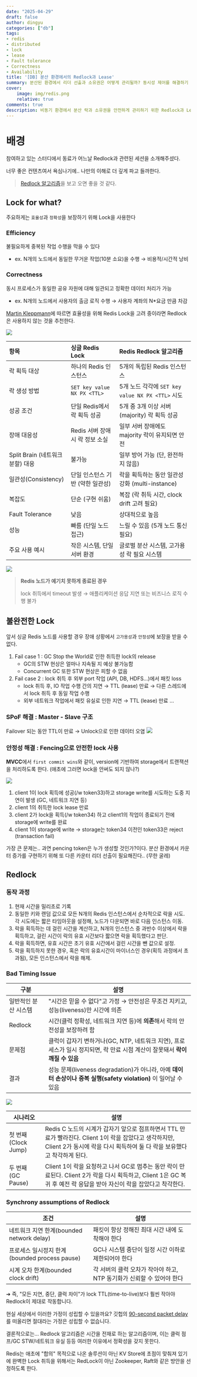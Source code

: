 ```yaml
---
date: "2025-04-29"
draft: false
author: dingyu
categories: ["db"]
tags:
- redis
- distributed
- lock
- lease
- Fault tolerance
- Correctness
- Availability
title: '[DB] 분산 환경에서의 Redlock과 Lease'
summary: 분산된 환경에서 리더 선출과 소유권은 어떻게 관리될까? 동시성 제어를 해결하기 위한 두가지 방안을 소개한다
cover:
    image: img/redis.png
    relative: true
comments: true
description: 비동기 환경에서 분산 락과 소유권을 안전하게 관리하기 위한 Redlock과 Lease 메커니즘을 깊이 있게 탐구합니다.
---
```


# 배경
참여하고 있는 스터디에서 동료가 어느날 Redlock과 관련된 세션을 소개해주셨다. 

너무 좋은 컨텐츠여서 욕심나기에.. 나만의 이해로 더 깊게 파고 들까한다.
> [Redlock 알고리즘](https://chaewonkong.github.io/posts/2025-03-13-dist-lock-with-redis/)을 보고 오면 좋을 것 같다. 


## Lock for what?
주요하게는 `효율성`과 `정확성`을 보장하기 위해 Lock을 사용한다

### Efficiency
불필요하게 중복된 작업 수행을 막을 수 있다
- ex. N개의 노드에서 동일한 무거운 작업(10분 소요)을 수행 → 비용적/시간적 낭비

### Correctness
동시 프로세스가 동일한 공유 자원에 대해 일관되고 정확한 데이터 처리가 가능
- ex. N개의 노드에서 사용자의 출금 로직 수행 → 사용자 계좌의 N*요금 만큼 차감

[Martin Kleppmann](https://martin.kleppmann.com/2016/02/08/how-to-do-distributed-locking.html)에 따르면 효율성을 위해 Redis Lock을 고려 중이라면 Redlock은 사용하지 않는 것을 추천한다.

![](redilock.png)

| 항목 | 싱글 Redis Lock | Redis Redlock 알고리즘 |
|:---|:---|:---|
| 락 획득 대상 | 하나의 Redis 인스턴스 | 5개의 독립된 Redis 인스턴스 |
| 락 생성 방법 | `SET key value NX PX <TTL>` | 5개 노드 각각에 `SET key value NX PX <TTL>` 시도 |
| 성공 조건 | 단일 Redis에서 락 획득 성공 | 5개 중 3개 이상 서버(majority) 락 획득 성공 |
| 장애 대응성 | Redis 서버 장애 시 락 정보 소실 | 일부 서버 장애에도 majority 락이 유지되면 안전 |
| Split Brain (네트워크 분할) 대응 | 불가능 | 일부 방어 가능 (단, 완전하지 않음) |
| 일관성(Consistency) | 단일 인스턴스 기반 (약한 일관성) | 락을 획득하는 동안 일관성 강화 (multi-instance) |
| 복잡도 | 단순 (구현 쉬움) | 복잡 (락 취득 시간, clock drift 고려 필요) |
| Fault Tolerance | 낮음 | 상대적으로 높음 |
| 성능 | 빠름 (단일 노드 접근) | 느릴 수 있음 (5개 노드 통신 필요) |
| 주요 사용 예시 | 작은 시스템, 단일 서버 환경 | 글로벌 분산 시스템, 고가용성 락 필요 시스템 |

![](spof.png)
> **Redis 노드가 예기치 못하게 종료된 경우**
>
> lock 취득에서 timeout 발생 → 애플리케이션 응답 지연 또는 비즈니스 로직 수행 불가

## 불완전한 Lock
앞서 싱글 Redis 노드를 사용할 경우 장애 상황에서 `고가용성`과 `안정성`에 보장을 받을 수 없다.

1. Fail case 1 : GC Stop the World로 인한 취득한 lock의 release
    - GC의 STW 현상은 얼마나 지속될 지 예상 불가능함
    - Concurrent GC 또한 STW 현상은 피할 수 없음
2. Fail case 2 : lock 취득 후 외부 port 작업 (API, DB, HDFS...)에서 패킷 loss
    - lock 취득 후, IO 작업 수행 간의 지연 → TTL (lease) 만료 → 다른 스레드에서 lock 취득 후 동일 작업 수행
    - 외부 네트워크 작업에서 패킷 유실로 인한 지연 → TTL (lease) 만료 ...


### SPoF 해결 : Master - Slave 구조
Failover 되는 동안 TTL이 만료 → Unlock으로 인한 데이터 오염
![](image-1.png)

### 안정성 해결 : Fencing으로 안전한 lock 사용
**MVCC**에서 `first commit wins`와 같이, version에 기반하여 storage에서 트랜잭션을 처리하도록 한다. (애초에 그러면 lock을 안써도 되지 않나?)

![](image.png)
1. client 1이 lock 획득에 성공(/w token33)하고 storage write를 시도하는 도중 지연이 발생 (GC, 네트워크 지연 등)
2. client 1의 취득한 lock lease 만료
3. client 2가 lock을 획득(/w token34) 하고 client1의 작업이 종료되기 전에 storage에 write를 완료
4. client 1이 storage에 write → storage는 token34 이전인 token33은 reject (transaction fail)

가장 큰 문제는.. 과연 pencing token은 누가 생성할 것인가?이다. 분산 환경에서 카운터 증가를 구현하기 위해 또 다른 카운터 리더 선출이 필요해진다.. (무한 굴레)

## Redlock
### 동작 과정
1. 현재 시간을 밀리초로 기록
2. 동일한 키와 랜덤 값으로 모든 N개의 Redis 인스턴스에서 순차적으로 락을 시도. 각 시도에는 짧은 타임아웃을 설정해, 노드가 다운되면 바로 다음 인스턴스 이동.
3. 락을 획득하는 데 걸린 시간을 계산하고, N개의 인스턴스 중 과반수 이상에서 락을 획득하고, 걸린 시간이 락의 유효 시간보다 짧으면 락을 획득했다고 판단.
4. 락을 획득하면, 유효 시간은 초기 유효 시간에서 걸린 시간을 뺀 값으로 설정.
5. 락을 획득하지 못한 경우, 혹은 락의 유효시간이 마이너스인 경우(획득 과정에서 초과됨), 모든 인스턴스에서 락을 해제.

### Bad Timing Issue
| 구분                | 설명                                                                                                                  |
| ----------------- | ------------------------------------------------------------------------------------------------------------------- |
| 일반적인 분산 시스템       | "시간은 믿을 수 없다"고 가정 → 안전성은 무조건 지키고, 성능(liveness)만 시간에 의존                                                              |
| Redlock           | 시간(클럭 정확성, 네트워크 지연 등)에 **의존**해서 락의 안전성을 보장하려 함                                                                      |
| 문제점               | 클럭이 갑자기 변하거나(GC, NTP, 네트워크 지연), 프로세스가 일시 정지되면, 락 만료 시점 계산이 잘못돼서 **락이 깨질 수 있음**                                      |
| 결과                | 성능 문제(liveness degradation)가 아니라, 아예 **데이터 손상이나 중복 실행(safety violation)** 이 일어날 수 있음                                |

![](image-2.png)

| 시나리오              | 설명                                                                                                                  |
| ----------------- | ------------------------------------------------------------------------------------------------------------------- |
| 첫 번째 (Clock Jump) | Redis C 노드의 시계가 갑자기 앞으로 점프하면서 TTL 만료가 빨라진다. Client 1이 락을 잡았다고 생각하지만, Client 2가 동시에 락을 다시 획득하여 둘 다 락을 보유했다고 착각하게 된다. |
| 두 번째 (GC Pause)   | Client 1이 락을 요청하고 나서 GC로 멈추는 동안 락이 만료된다. Client 2가 락을 다시 획득하고, Client 1은 GC 복귀 후 예전 락 응답을 받아 자신이 락을 잡았다고 착각한다.      |

### Synchrony assumptions of Redlock
| 조건                                  | 설명                                                                                                                  |
| ----------------------------------- | ------------------------------------------------------------------------------------------------------------------- |
| 네트워크 지연 한계(bounded network delay)   | 패킷이 항상 정해진 최대 시간 내에 도착해야 한다                                                                                         |
| 프로세스 일시정지 한계(bounded process pause) | GC나 시스템 중단이 일정 시간 이하로 제한되어야 한다                                                                                      |
| 시계 오차 한계(bounded clock drift)       | 각 서버의 클럭 오차가 작아야 하고, NTP 동기화가 신뢰할 수 있어야 한다                                                                          |

➔ 즉, "모든 지연, 중단, 클럭 차이"가 lock TTL(time-to-live)보다 훨씬 작아야 Redlock이 제대로 작동합니다.

현실 세상에서 이러한 가정이 성립할 수 있을까요? 깃헙의 [90-second packet delay](https://github.blog/news-insights/the-library/downtime-last-saturday/)를 떠올리면 절대라는 가정은 성립할 수 없습니다.

결론적으로는... Redlock 알고리즘은 시간을 전재로 하는 알고리즘이며, 이는 클럭 점프/GC STW/네트워크 유실 등등 여러한 이유에서 정확성을 갖지 못한다.

Redis는 애초에 "합의" 목적으로 나온 솔루션이 아닌 KV Store에 초점이 맞춰져 있기에 완벽한  Lock 취득을 위해서는 RedLock이 아닌 Zookeeper, Raft와 같은 방안을 선정하도록 한다.